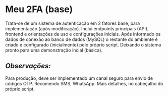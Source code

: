 # Meu 2FA (base)

Trata-se de um sistema de autenticação em 2 fatores base, para implementação (após modificação).
Inclui endpoints principais (API), frontend e orientações de uso e configurações iniciais.
Após informado os dados de conexão ao banco de dados (MySQL) o restante do ambiente é criado e configurado (inicialmente) pelo próprio script. Deixando o sistema pronto para uma demonstração incial (básica).

## *Observações:* 
Para produção, deve ser implementado um canal seguro para envio de códigos OTP.  Recomendo SMS, WhatsApp.
Mais detalhes, no cabeçalho do próprio script.
